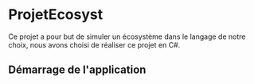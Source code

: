 # ProjetEcosyst

Ce projet a pour but de simuler un écosystème dans le langage de notre choix, nous avons choisi de réaliser ce projet en C#.

## Démarrage de l'application 

